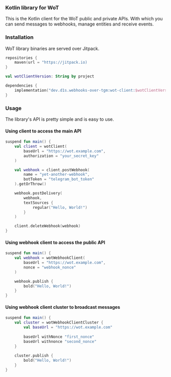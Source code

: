 ### Kotlin library for WoT

This is the Kotlin client for the WoT public and private APIs. With which you can send messages to webhooks, manage
entities and receive events.

### Installation

WoT library binaries are served over Jitpack.

```kotlin 
repositories {
    maven(url = "https://jitpack.io)
}

val wotClientVersion: String by project

dependencies {
    implementation("dev.d1s.webhooks-over-tgm:wot-client:$wotClientVersion")
}
```

### Usage

The library's API is pretty simple and is easy to use.

#### Using client to access the main API

```kotlin
suspend fun main() {
    val client = wotClient(
        baseUrl = "https://wot.example.com",
        authorization = "your_secret_key"
    )

    val webhook = client.postWebhook(
        name = "yet-another-webhook",
        botToken = "telegram_bot_token"
    ).getOrThrow()

    webhook.postDelivery(
        webhook,
        textSources {
            regular("Hello, World!")
        }
    )

    client.deleteWebhook(webhook)
}
```

#### Using webhook client to access the public API

```kotlin
suspend fun main() {
    val webhook = wotWebhookClient(
        baseUrl = "https://wot.example.com",
        nonce = "webhook_nonce"
    )

    webhook.publish {
        bold("Hello, World!")
    }
}
```

#### Using webhook client cluster to broadcast messages

```kotlin
suspend fun main() {
    val cluster = wotWebhookClientCluster {
        val baseUrl = "https://wot.example.com"
        
        baseUrl withNonce "first_nonce"
        baseUrl withnonce "second_nonce"
    }
    
    cluster.publish {
        bold("Hello, World!")
    }
}
```